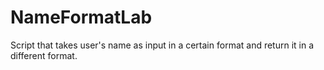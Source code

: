 # NameFormatLab
Script that takes user's name as input in a certain format and return it in a different format.
